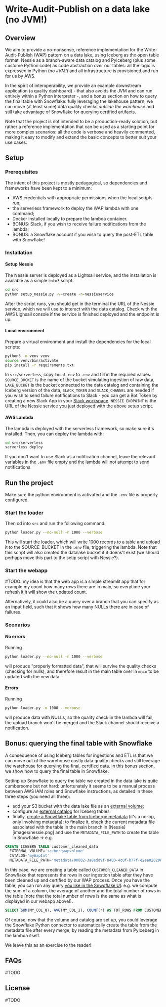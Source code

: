 # Write-Audit-Publish on a data lake (no JVM!)

## Overview

We aim to provide a no-nonsense, reference implementation for the Write-Audit-Publish (WAP) pattern on a data lake, using Iceberg as the open table format, Nessie as a branch-aware data catalog and PyIceberg (plus some
custome Python code) as code abstraction over our tables: all the logic is expressed in Python (_no JVM!_) and all
infrastructure is provisioned and run for us by AWS.

In the spirit of interoperability, we provide an example downstream application (a quality dashboard) - that
also avoids the JVM and can run entirely within a Python interpreter -, and a bonus section on how to query the final
table with Snowflake: fully leveraging the lakehouse pattern, we can move (at least some) data quality checks _outside the warehouse_ and still take advantage of Snowflake for querying certified artifacts.

Note that the project is not intended to be a production-ready solution, but rather a reference implementation that can be used as a starting point for more complex scenarios: all the code is verbose and heavily commented, making it easy to modify and extend the basic concepts to better suit your use cases.

## Setup

### Prerequisites

The intent of this project is mostly pedagogical, so dependencies and frameworks have been
kept to a minimum:

* AWS credentials with appropriate permissions when the local scripts run;
* the serverless framework to deploy the WAP lambda with one command;
* Docker installed locally to prepare the lambda container.
* BONUS: Slack, if you wish to receive failure notifications from the lambda; 
* BONUS: a Snowflake account if you wish to query the post-ETL table with Snowflake!

### Installation

#### Setup Nessie

The Nessie server is deployed as a Lightsail service, and the installation is available as a simple `boto3` script:

```bash
cd src
python setup_nessie.py -v=create -n=nessieservice
```

After the script runs, you should get in the terminal the URL of the Nessie service, which we will use to interact with the data catalog. Check with the AWS Lighsail console if the service is finished deployed and the endpoint is up.

#### Local environment

Prepare a virtual environment and install the dependencies for the local scripts:

```bash
python3 -m venv venv
source venv/bin/activate
pip install -r requirements.txt
```

In `src/serverless`, copy `local.env` to `.env` and fill in the required values: `SOURCE_BUCKET` is the name of the bucket simulating ingestion of raw data, `LAKE_BUCKET` is the bucket connected to the data catalog and containing the Iceberg version of the data, `SLACK_TOKEN` and `SLACK_CHANNEL` are needed if you wish to send failure notifications to Slack - you can get a Bot Token by creating a new Slack App in your [Slack workspace](https://api.slack.com/tutorials/tracks/getting-a-token). `NESSIE_ENDPOINT` is the URL of the Nessie service you just deployed with the above setup script.

#### AWS Lambda

The lambda is deployed with the serverless framework, so make sure it's installed. Then, you can deploy the lambda with:

```bash
cd src/serverless
serverless deploy
```

If you don't want to use Slack as a notification channel, leave the relevant variables in the `.env` file empty and the lambda will not attempt to send notifications.

## Run the project

Make sure the python environment is activated and the `.env` file is properly configured.

### Start the loader

Then cd into `src` and run the following command:

```bash
python loader.py --no-null -n 1000 --verbose
```

This will start the loader, which will write 1000 records to a table and upload it to the SOURCE_BUCKET in the `.env` file, triggering the lambda. Note that this script will also created the datalake bucket if it doens't exist (we should perhaps move this part to the setip script with Nessie?).

### Start the webapp

#TODO: my idea is that the web app is a simple streamlit app that for example my count how many rows there are in main, so everytime your refresh it it will show the updated count.

Alternatively, it could also be a query over a branch that you can specify as an input field, such that it shows how many NULLs there are in case of failures.

### Scenarios

#### No errors

Running

```bash
python loader.py --no-null -n 1000 --verbose
```

will produce "properly formatted data", that will survive the quality checks (checking for nulls), and therefore result in the main table over in `main` to be updated with the new data.

#### Errors

Running

```bash
python loader.py -n 1000 --verbose
```

will produce data with NULLs, so the quality check in the lambda will fail, the upload branch won't be merged and the Slack channel should receive a notification.

## Bonus: querying the final table with Snowflake

A consequence of using Iceberg tables for ingestions and ETL is that we can move out of the warehouse costly data quality checks and still leverage the warehouse for querying the final, certified data. In this bonus section, we show how to query the final table in Snowflake.

Settinp up Snowflake to query the table we created in the data lake is quite cumbersome but not hard: unfortunately it seems to be a manual process between AWS IAM roles and Snowflake instructions, as detailed in these three steps (you need all three):

* add your S3 bucket with the data lake file as an [external volume](https://docs.snowflake.com/en/user-guide/tables-iceberg-configure-external-volume);
* configure an [external catalog](https://docs.snowflake.com/en/user-guide/tables-iceberg-configure-catalog-integration) for Iceberg tables;
* finally, [create a Snowflake table from Iceberge metadata](https://docs.snowflake.com/en/user-guide/tables-iceberg-create#label-tables-iceberg-create-catalog-int) (it's a no-op, only involving metadata): to finalize it, check the current metadata file associated with the table in the main branch in [Nessie][images/nessie.png] and use the `METADATA_FILE_PATH` to create the table in Snowflake -> e.g.

```sql
CREATE ICEBERG TABLE customer_cleaned_data
  EXTERNAL_VOLUME='icebergwapvolume'
  CATALOG='myWapInt'
  METADATA_FILE_PATH='metadata/00002-3a8edd9f-8403-4c0f-b77f-e2ea02829848.metadata.json';
```

In this case, we are creating a table called `CUSTOMER_CLEANED_DATA` in Snowflake that represents the rows in our ingestion table after they have been cleaned up and certified by our WAP process. Once you have the table, you can run any query [you like in the Snwoflake UI](images/snowflake.png): e.g. we compute the sum of a column, the average of another and the total number of rows in the table (note that the total number of rows is the same as what is displayed in our webapp above!).

```sql
SELECT SUM(MY_COL_0), AVG(MY_COL_2), COUNT(*) AS TOT_ROWS FROM CUSTOMER_CLEANED_DATA;
```

Of course, now that the volume and catalog are set up, you could leverage the Snowflake Python connector to automatically create the table from the metadata file after every merge, by reading the metadata from PyIceberg in the lambda itself.

We leave this as an exercise to the reader!

## FAQs

#TODO

## License

#TODO